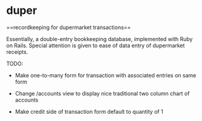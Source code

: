 # duper

==recordkeeping for dupermarket transactions==

Essentially, a double-entry bookkeeping database, implemented with Ruby on Rails.
Special attention is given to ease of data entry of dupermarket receipts.

TODO:

* Make one-to-many form for transaction with associated entries on same form

* Change /accounts view to display nice traditional two column chart of accounts

* Make credit side of transaction form default to quantity of 1

